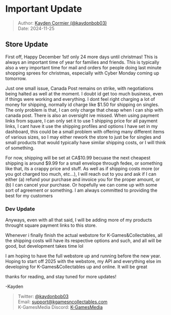 # Important Update

> Author: [Kayden Cormier (@kaydonbob03)](mailto:support@kgamesncollectables.com)<br>
> Date: 2024-11-25

## Store Update

First off, Happy December 1st! only 24 more days until christmas! This is always an important time of year for families and friends. This is typically also a very important time for mail and orders for people doing last minute shopping sprees for christmas, especially with Cyber Monday coming up tomorrow.

Just one small issue, Canada Post remains on strike, with negotiations being halted as well at the moment. I doubt id get too much business, even if things were working and everything. I dont feel right charging a lot of money for shipping, normally id charge like $1.50 for shipping on singles. The only problem is that, I can only charge that cheap when I can ship with canada post. There is also an oversight ive missed. When using payment links from square, I can only set it to use 1 shipping price for all payment links, I cant have it use the shipping profiles and options I have set in my dashboard, this could be a small problem with offering many different items of various sizes, so I may either rework the store to just be for singles and small products that would typically have similar shipping costs, or I will think of something.

For now, shipping will be set at CA$10.99 becuase the next cheapest shipping is around $9.99 for a small envelope through fedex, or something like that, its a crappy price and stuff. As well as if shipping costs more (or you got charged too much, etc...), I will reach out to you and ask if I can either (a) refund your purchase and invoice you for the proper amount, or (b) I can cancel your purchase. Or hopefully we can come up with some sort of agreement or something. I am always committed to providing the best for my customers

### Dev Update

Anyways, even with all that said, I will be adding more of my products throught square payment links to this store. 

Whenever i finally finish the actual webstore for K-Games&Collectables, all the shipping costs will have its respective options and such, and all will be good, but development takes time lol

I am hoping to have the full webstore up and running before the new year. Hoping to start off 2025 with the webstore, my API and everything else im developing for K-Games&Collectables up and online. It will be great

thanks for reading, and stay tuned for more updates!

-Kayden

> Twitter: [@kaydonbob03](https://x.com/kaydonbob03) \
> Email: [support@kgamesncollectables.com](mailto:support@kgamesncollectables.com) \
> K-GamesMedia Discord: [K-GamesMedia](https://discord.gg/6W4EbSaC6C)